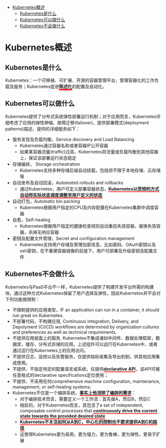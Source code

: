 - [Kubernetes概述](#kubernetes%e6%a6%82%e8%bf%b0)
  - [Kubernetes是什么](#kubernetes%e6%98%af%e4%bb%80%e4%b9%88)
  - [Kubernetes可以做什么](#kubernetes%e5%8f%af%e4%bb%a5%e5%81%9a%e4%bb%80%e4%b9%88)
  - [Kubernetes不会做什么](#kubernetes%e4%b8%8d%e4%bc%9a%e5%81%9a%e4%bb%80%e4%b9%88)
# Kubernetes概述
## Kubernetes是什么
Kubernetes：一个可移植、可扩展、开源的容器管理平台，管理容器化的工作负载及服务；Kubernetes促进<span style="border-bottom:4px solid red; font-weight: bold">陈述化</span>的配置及自动化。
## Kubernetes可以做什么  
Kubernetes提供了分布式系统弹性部署运行机制；对于应用而言，Kubernetes仔细考虑了应用的弹性伸缩、故障迁移(failover)，提供部署模式(deployment patterns)描述，提供的详细服务如下：
+ 服务发现及负载均衡，Service discovery and Load Balancing  
  + Kubernetes通过容器名称或者容器IP公开容器
  + 如果某容器流量(traffic)过高，Kubernetes将流量或负载均衡到其他容器上，保证该部署运行状态稳定
+ 存储编排， Storage orchestration
  + Kubernetes支持多种存储后端自动挂载，包括但不限于本地存储、云存储等
+ 自动发布及自动回滚，Automated rollouts and rollbacks
  + 通过Kubernetes，用户可定义部署容器状态，<span style="border-bottom: 2px solid red; font-weight: bold">Kubernetes以受控的方式自动将实际状态调度调整至用户定义的状态</span>
+ 自动打包，Automatic bin packing
  + Kubernetes根据用户指定的CPU及内存配置在Kubernetes集群中调度容器
+ 自愈，Self-healing
  + Kubernetes根据用户指定的健康检查规则自动重启失效容器，替换失效容器，杀掉无响应容器
+ 密钥及配置文件管理，Secret and configuration management
  + Kubernetes支持用户存储及管理加密信息，比如密码、OAuth密钥以及ssh密钥，在不重建容器镜像的前提下，用户可部署及升级密钥及配置文件  
## Kubernetes不会做什么
Kubernetes与PaaS平台不一样，Kubernetes提供了构建开发平台所需的构建块，通过这种方式Kubernetes保留了用户选择及弹性，因此Kubernetes并不会对下列功能做限制：
+ 不限制提供的应用类型，IF an application can run in a container, it should run great on Kubernetes.
+ 不部署代码，不构建应用, Continuous Integration, Delivery, and Depolyment (CI/CD) workflows are determined by organization cultures and preferences as well as technical requirements.
+ 不提供应用层面上的服务, Kubernetes不集成诸如中间件、数据处理框架，数据库，缓存，分布式存储的应用。上述组件可以运行在Kubernetes中，或者通过运行在Kubernetes上的应用访问。
+ 不提供日志、监控以及告警服务，仅提供指标收集及导出机制，供其他应用集成使用。
+ 不提供、不指定特定的配置语言或系统，仅提供<span style="border-bottom: 2px solid red; font-weight: bold">declarative API</span>，该API可被任意格式的declarative specifications定位使用；
+ 不提供、不采用任何comprehensive machine configuration, maintenance, management, or self-healing systems;
+ Kubernetes不仅是一个编排系统，<span style="border-bottom: 2px solid red; font-weight: bold">事实上他消除了编排的需求</span>：
  + 对于编排技术而言，需要定义一个工作流：首先做A，然后B，然后C
  + 相反的，对于Kubernetes而言，其包含了a set of independent, composable control processes that <span style="border-bottom: 2px solid red; font-weight: bold">continuously drive the current state towards the provided desired state</span>
  + <span style="border-bottom: 2px solid red; font-weight: bold">Kubernetes不关注如何从A到C，中心化的控制也不要求提供A到C的路径</span>
  + 这使得Kubernetes更为易用，更为强力，更为鲁棒，更为弹性，更易于扩展